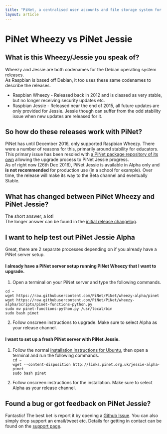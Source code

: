 ```yaml
---
title: "PiNet, a centralised user accounts and file storage system for a Raspberry Pi classroom."
layout: article
---
```


# PiNet Wheezy vs PiNet Jessie

## What is this Wheezy/Jessie you speak of?
Wheezy and Jessie are both codenames for the Debian operating system releases.   
As Raspbian is based off Debian, it too uses these same codenames to describe the releases.   
- Raspbian Wheezy - Released back in 2012 and is classed as very stable, but no longer receiving security updates etc.     
- Raspbian Jessie - Released near the end of 2015, all future updates are only provided for Jessie. Jessie though can suffer from the odd stability issue when new updates are released for it.   

## So how do these releases work with PiNet?   
PiNet has until December 2016, only supported Raspbian Wheezy. There were a number of reasons for this, primarily around stability for educators. This primary issue has been resoled with [a PiNet package repository of its own](https://github.com/PiNet/PiNet/issues/63) allowing the upgrade process to PiNet Jessie progress.  
As of right now (26th Dec 2016), PiNet Jessie is available in Alpha only and **is not recommended** for production use (in a school for example). Over time, the release will make its way to the Beta channel and eventually Stable.   

## What has changed between PiNet Wheezy and PiNet Jessie?   
The short answer, a lot!   
The longer answer can be found in the [initial release changelog](https://github.com/PiNet/PiNet/commit/07cb9dd5a721bca20167c41c0c0454092b8ff0f0).

## I want to help test out PiNet Jessie Alpha   
Great, there are 2 separate processes depending on if you already have a PiNet server setup.   

#### I already have a PiNet server setup running PiNet Wheezy that I want to upgrade.   
1. Open a terminal on your PiNet server and type the following commands.   

  ```cd ~```  
  ```wget https://raw.githubusercontent.com/PiNet/PiNet/wheezy-alpha/pinet```   
  ```wget https://raw.githubusercontent.com/PiNet/PiNet/wheezy-alpha/Scripts/pinet-functions-python.py```      
  ```sudo mv pinet-functions-python.py /usr/local/bin```    
  ```sudo bash pinet```   

2. Follow onscreen instructions to upgrade. Make sure to select Alpha as your release channel.   
   
#### I want to set up a fresh PiNet server with PiNet Jessie.  
1. Follow the normal [installation instructions for Ubuntu](installation/installing-ubuntu.html), then open a terminal and run the following commands.   
  ```cd ~```   
  ```wget --content-disposition http://links.pinet.org.uk/jessie-alpha-pinet```   
  ```sudo bash pinet```    

2. Follow onscreen instructions for the installation. Make sure to select Alpha as your release channel.    

## Found a bug or got feedback on PiNet Jessie?   
Fantastic! The best bet is report it by opening a [Github Issue](https://github.com/PiNet/PiNet/issues). You can also simply drop support an email/tweet etc. Details for getting in contact can be found on the [support page](support.html).   
